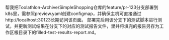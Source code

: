 帮我把Toolathlon-Archive/SimpleShopping仓库的feature/pr-123分支部署到k8s里，需参照preview.yaml创建configmap，并确保主机可直接通过http://localhost:30123长期访问该页面。
部署完后用该分支下的测试脚本进行测试，并更新测试结果在分支下的对应的测试报告文件，里并将填完的报告另存为工作区根目录下的filled-test-results-report.md。